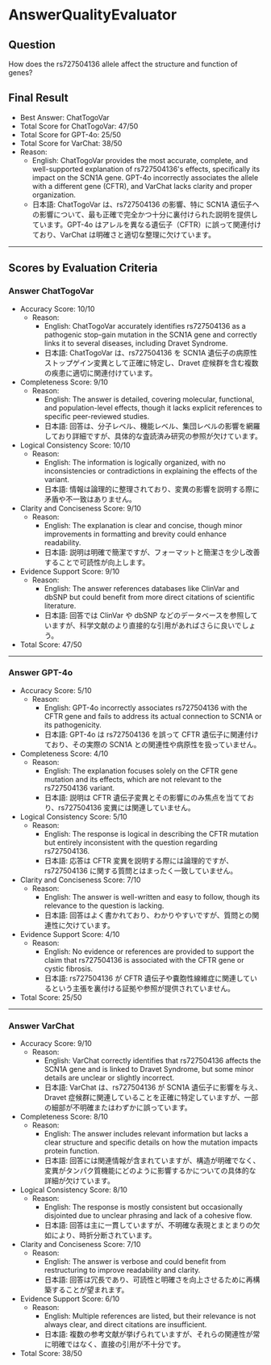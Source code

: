 # AnswerQualityEvaluator

## Question

How does the rs727504136 allele affect the structure and function of genes?

## Final Result

- Best Answer: ChatTogoVar
- Total Score for ChatTogoVar: 47/50
- Total Score for GPT-4o: 25/50
- Total Score for VarChat: 38/50
- Reason:
  - English: ChatTogoVar provides the most accurate, complete, and well-supported explanation of rs727504136's effects, specifically its impact on the SCN1A gene. GPT-4o incorrectly associates the allele with a different gene (CFTR), and VarChat lacks clarity and proper organization.
  - 日本語: ChatTogoVar は、rs727504136 の影響、特に SCN1A 遺伝子への影響について、最も正確で完全かつ十分に裏付けられた説明を提供しています。GPT-4o はアレルを異なる遺伝子（CFTR）に誤って関連付けており、VarChat は明確さと適切な整理に欠けています。

---

## Scores by Evaluation Criteria

### Answer ChatTogoVar
- Accuracy Score: 10/10
  - Reason: 
    - English: ChatTogoVar accurately identifies rs727504136 as a pathogenic stop-gain mutation in the SCN1A gene and correctly links it to several diseases, including Dravet Syndrome.
    - 日本語: ChatTogoVar は、rs727504136 を SCN1A 遺伝子の病原性ストップゲイン変異として正確に特定し、Dravet 症候群を含む複数の疾患に適切に関連付けています。
- Completeness Score: 9/10
  - Reason: 
    - English: The answer is detailed, covering molecular, functional, and population-level effects, though it lacks explicit references to specific peer-reviewed studies.
    - 日本語: 回答は、分子レベル、機能レベル、集団レベルの影響を網羅しており詳細ですが、具体的な査読済み研究の参照が欠けています。
- Logical Consistency Score: 10/10
  - Reason: 
    - English: The information is logically organized, with no inconsistencies or contradictions in explaining the effects of the variant.
    - 日本語: 情報は論理的に整理されており、変異の影響を説明する際に矛盾や不一致はありません。
- Clarity and Conciseness Score: 9/10
  - Reason: 
    - English: The explanation is clear and concise, though minor improvements in formatting and brevity could enhance readability.
    - 日本語: 説明は明確で簡潔ですが、フォーマットと簡潔さを少し改善することで可読性が向上します。
- Evidence Support Score: 9/10
  - Reason: 
    - English: The answer references databases like ClinVar and dbSNP but could benefit from more direct citations of scientific literature.
    - 日本語: 回答では ClinVar や dbSNP などのデータベースを参照していますが、科学文献のより直接的な引用があればさらに良いでしょう。
- Total Score: 47/50

---

### Answer GPT-4o
- Accuracy Score: 5/10
  - Reason: 
    - English: GPT-4o incorrectly associates rs727504136 with the CFTR gene and fails to address its actual connection to SCN1A or its pathogenicity.
    - 日本語: GPT-4o は rs727504136 を誤って CFTR 遺伝子に関連付けており、その実際の SCN1A との関連性や病原性を扱っていません。
- Completeness Score: 4/10
  - Reason: 
    - English: The explanation focuses solely on the CFTR gene mutation and its effects, which are not relevant to the rs727504136 variant.
    - 日本語: 説明は CFTR 遺伝子変異とその影響にのみ焦点を当てており、rs727504136 変異には関連していません。
- Logical Consistency Score: 5/10
  - Reason: 
    - English: The response is logical in describing the CFTR mutation but entirely inconsistent with the question regarding rs727504136.
    - 日本語: 応答は CFTR 変異を説明する際には論理的ですが、rs727504136 に関する質問とはまったく一致していません。
- Clarity and Conciseness Score: 7/10
  - Reason: 
    - English: The answer is well-written and easy to follow, though its relevance to the question is lacking.
    - 日本語: 回答はよく書かれており、わかりやすいですが、質問との関連性に欠けています。
- Evidence Support Score: 4/10
  - Reason: 
    - English: No evidence or references are provided to support the claim that rs727504136 is associated with the CFTR gene or cystic fibrosis.
    - 日本語: rs727504136 が CFTR 遺伝子や嚢胞性線維症に関連しているという主張を裏付ける証拠や参照が提供されていません。
- Total Score: 25/50

---

### Answer VarChat
- Accuracy Score: 9/10
  - Reason: 
    - English: VarChat correctly identifies that rs727504136 affects the SCN1A gene and is linked to Dravet Syndrome, but some minor details are unclear or slightly incorrect.
    - 日本語: VarChat は、rs727504136 が SCN1A 遺伝子に影響を与え、Dravet 症候群に関連していることを正確に特定していますが、一部の細部が不明確またはわずかに誤っています。
- Completeness Score: 8/10
  - Reason: 
    - English: The answer includes relevant information but lacks a clear structure and specific details on how the mutation impacts protein function.
    - 日本語: 回答には関連情報が含まれていますが、構造が明確でなく、変異がタンパク質機能にどのように影響するかについての具体的な詳細が欠けています。
- Logical Consistency Score: 8/10
  - Reason: 
    - English: The response is mostly consistent but occasionally disjointed due to unclear phrasing and lack of a cohesive flow.
    - 日本語: 回答は主に一貫していますが、不明確な表現とまとまりの欠如により、時折分断されています。
- Clarity and Conciseness Score: 7/10
  - Reason: 
    - English: The answer is verbose and could benefit from restructuring to improve readability and clarity.
    - 日本語: 回答は冗長であり、可読性と明確さを向上させるために再構築することが望まれます。
- Evidence Support Score: 6/10
  - Reason: 
    - English: Multiple references are listed, but their relevance is not always clear, and direct citations are insufficient.
    - 日本語: 複数の参考文献が挙げられていますが、それらの関連性が常に明確ではなく、直接の引用が不十分です。
- Total Score: 38/50